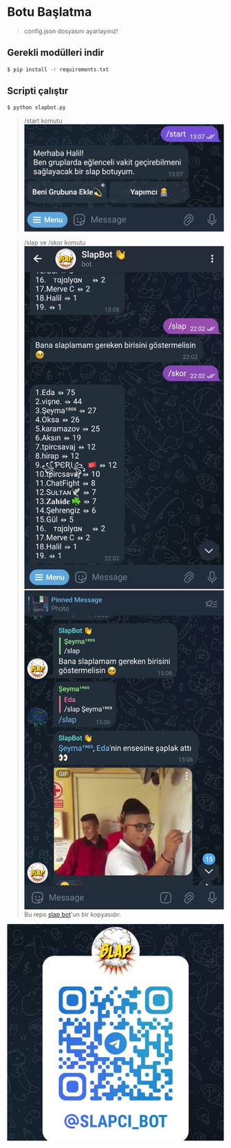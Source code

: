 # Botu Başlatma

> config.json dosyasını ayarlayınız!

## Gerekli modülleri indir
```bash
$ pip install -r requirements.txt
```

## Scripti çalıştır
``` bash
$ python slapbot.py
```
> /start komutu
![image](20230916_131921.jpg)

>/slap ve /skor komutu
![image](20230916_132034.jpg)
![image](20230916_133557.jpg)
> Bu repo [slap bot](https://t.me/slapci_bot)'un bir kopyasıdır.

![image](slap_bot_qr.jpg)
